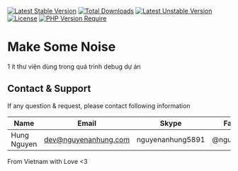 [![Latest Stable Version](http://poser.pugx.org/tramtro/make-some-noise/v)](https://packagist.org/packages/tramtro/make-some-noise) [![Total Downloads](http://poser.pugx.org/tramtro/make-some-noise/downloads)](https://packagist.org/packages/tramtro/make-some-noise) [![Latest Unstable Version](http://poser.pugx.org/tramtro/make-some-noise/v/unstable)](https://packagist.org/packages/tramtro/make-some-noise) [![License](http://poser.pugx.org/tramtro/make-some-noise/license)](https://packagist.org/packages/tramtro/make-some-noise) [![PHP Version Require](http://poser.pugx.org/tramtro/make-some-noise/require/php)](https://packagist.org/packages/tramtro/make-some-noise)

# Make Some Noise

1 ít thư viện dùng trong quá trình debug dự án

## Contact & Support

If any question & request, please contact following information

| Name        | Email                | Skype            | Facebook      |
|-------------|----------------------|------------------|---------------|
| Hung Nguyen | dev@nguyenanhung.com | nguyenanhung5891 | @nguyenanhung |

From Vietnam with Love <3
